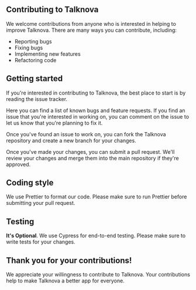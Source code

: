 ## Contributing to Talknova

We welcome contributions from anyone who is interested in helping to improve Talknova. There are many ways you can contribute, including:

- Reporting bugs
- Fixing bugs
- Implementing new features
- Refactoring code

## Getting started

If you're interested in contributing to Talknova, the best place to start is by reading the issue tracker.

Here you can find a list of known bugs and feature requests. If you find an issue that you're interested in working on, you can comment on the issue to let us know that you're planning to fix it.

Once you've found an issue to work on, you can fork the Talknova repository and create a new branch for your changes.

Once you've made your changes, you can submit a pull request. We'll review your changes and merge them into the main repository if they're approved.

## Coding style

We use Prettier to format our code. Please make sure to run Prettier before submitting your pull request.

## Testing

**It's Optional**. We use Cypress for end-to-end testing. Please make sure to write tests for your changes.

## Thank you for your contributions!

We appreciate your willingness to contribute to Talknova. Your contributions help to make Talknova a better app for everyone.
